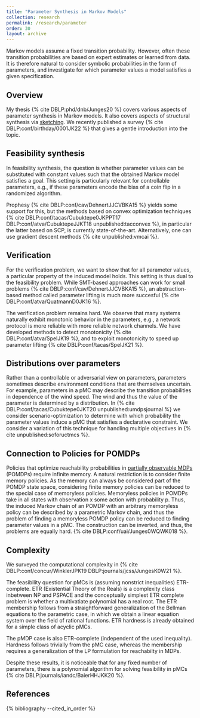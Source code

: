 ```yaml
---
title: "Parameter Synthesis in Markov Models"
collection: research
permalink: /research/parameter
order: 30
layout: archive
---
```


Markov models assume a fixed transition probability.
However, often these transition probabilities are based on expert estimates or learned from data.
It is therefore natural to consider symbolic probabilities in the form of parameters, and investigate for which parameter values a model satisfies a given specification.


Overview
------------------
My thesis {% cite DBLP:phd/dnb/Junges20 %} covers various aspects of parameter synthesis in Markov models.
It also covers aspects of structural synthesis via [sketching](synt).
We recently published a survey {% cite DBLP:conf/birthday/0001JK22 %} that gives a gentle introduction into the topic.

Feasibility synthesis
---------------------
In feasibility synthesis, the question is whether parameter values can be substituted with constant values such that the obtained Markov model satisfies a goal. This setting is particularly relevant for controllable parameters, e.g., if these parameters encode the bias of a coin flip in a randomized algorithm.

Prophesy {% cite DBLP:conf/cav/DehnertJJCVBKA15 %} yields some support for this, but the methods based on convex optimization techniques {% cite DBLP:conf/tacas/Cubuktepe0JKPPT17 DBLP:conf/atva/CubuktepeJJKT18 unpublished:tacconvex %}, in particular the latter based on SCP, is currently state-of-the-art.
Alternatively, one can use gradient descent methods {% cite unpublished:vmcai %}.

Verification
------------
For the verification problem, we want to show that for all parameter values, a particular property of the induced model holds. This setting is thus dual to the feasibility problem. While SMT-based approaches can work for small problems {% cite DBLP:conf/cav/DehnertJJCVBKA15 %}, an abstraction-based method called parameter lifting is much more succesful {% cite DBLP:conf/atva/QuatmannD0JK16 %}.

The verification problem remains hard. We observe that many systems naturally exhibit monotonic behavior in the parameters, e.g., a network protocol is more reliable with more reliable network channels. We have developed methods to detect monotonicity {% cite DBLP:conf/atva/SpelJK19 %}, and to exploit monotonicity to speed up parameter lifting {% cite DBLP:conf/tacas/SpelJK21 %}.


Distributions over parameters
-----------------------------
Rather than a controllable or adversarial view on parameters, parameters sometimes describe environment conditions that are themselves uncertain.
For example, parameters in a pMC may describe the transition probabilities in dependence of the wind speed.
The wind and thus the value of the parameter is determined by a distribution. In {% cite DBLP:conf/tacas/Cubuktepe0JKT20 unpublished:umdpsjournal %} we consider scenario-optimization to determine with which probability the parameter values induce a pMC that satisfies a declarative constraint. We consider a variation of this technique for handling multiple objectives in {% cite unpublished:sofoructmcs %}.


Connection to Policies for POMDPs
--------------------

Policies that optimize reachability probabilities in [partially observable MDPs](pomdps) (POMDPs) require infinite memory. A natural restriction is to consider finite memory policies. As the memory can always be considered part of the POMDP state space, considering finite memory policies can be reduced to the special case of memoryless policies. Memoryless policies in POMDPs take in all states with observation x some action with probability p. Thus, the induced Markov chain of an POMDP with an arbitrary memoryless policy can be described by a parametric Markov chain, and thus the problem of finding a memoryless POMDP policy can be reduced to finding parameter values in a pMC. The construction can be inverted, and thus, the problems are equally hard. {%  cite DBLP:conf/uai/Junges0WQWK018 %}.


Complexity
----------

We surveyed the computational complexity in {% cite DBLP:conf/concur/WinklerJPK19 DBLP:journals/jcss/JungesK0W21  %}.

The feasibility question for pMCs is (assuming nonstrict inequalities) ETR-complete.
ETR (Existential Theory of the Reals) is a complexity class inbetween NP and PSPACE and the conceptually simplest ETR complete problem is whether a multivatiate polynomial has a real root.
The ETR membership follows from a straightforward generalization of the Bellman equations to the parametric case, in which we obtain a linear equation system over the field of rational functions.
ETR hardness is already obtained for a simple class of acyclic pMCs.

The pMDP case is also ETR-complete (independent of the used inequality).
Hardness follows trivially from the pMC case, whereas the membership requires a generalization of the LP formulation for reachabilty in MDPs.

Despite these results, it is noticeable that for any fixed number of parameters, there is a polynomial algorithm for solving feasibility in pMCs {% cite DBLP:journals/iandc/BaierHHJKK20  %}.


References
----------

{% bibliography --cited_in_order %}
